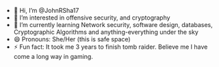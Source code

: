 - 👋 Hi, I’m @JohnRSha17
- 👀 I’m interested in offensive security, and cryptography
- 🌱 I’m currently learning Network security, software design, databases, Cryptographic Algorithms and anything-everything under the sky
- 😄 Pronouns: She/Her (this is safe space)
- ⚡ Fun fact: It took me 3 years to finish tomb raider. Believe me I have come a long way in gaming.

<!---
JohnRSha17/JohnRSha17 is a ✨ special ✨ repository because its `README.md` (this file) appears on your GitHub profile.
You can click the Preview link to take a look at your changes.
--->
